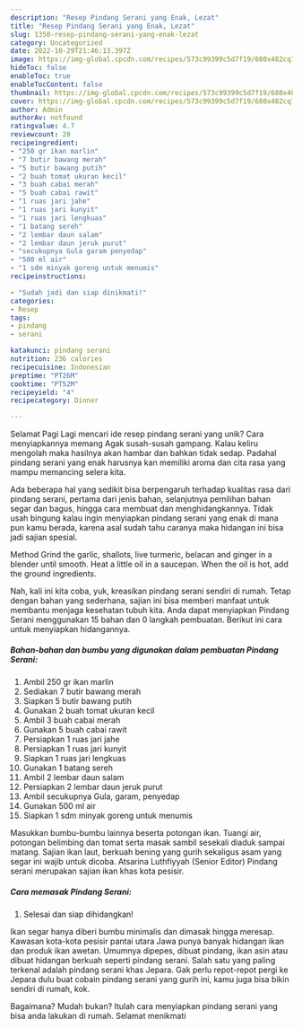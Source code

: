 ```yaml
---
description: "Resep Pindang Serani yang Enak, Lezat"
title: "Resep Pindang Serani yang Enak, Lezat"
slug: 1350-resep-pindang-serani-yang-enak-lezat
category: Uncategorized
date: 2022-10-29T21:46:13.397Z
image: https://img-global.cpcdn.com/recipes/573c99399c5d7f19/680x482cq70/pindang-serani-foto-resep-utama.jpg
hideToc: false
enableToc: true
enableTocContent: false
thumbnail: https://img-global.cpcdn.com/recipes/573c99399c5d7f19/680x482cq70/pindang-serani-foto-resep-utama.jpg
cover: https://img-global.cpcdn.com/recipes/573c99399c5d7f19/680x482cq70/pindang-serani-foto-resep-utama.jpg
author: Admin
authorAv: notfound
ratingvalue: 4.7
reviewcount: 20
recipeingredient:
- "250 gr ikan marlin"
- "7 butir bawang merah"
- "5 butir bawang putih"
- "2 buah tomat ukuran kecil"
- "3 buah cabai merah"
- "5 buah cabai rawit"
- "1 ruas jari jahe"
- "1 ruas jari kunyit"
- "1 ruas jari lengkuas"
- "1 batang sereh"
- "2 lembar daun salam"
- "2 lembar daun jeruk purut"
- "secukupnya Gula garam penyedap"
- "500 ml air"
- "1 sdm minyak goreng untuk menumis"
recipeinstructions:

- "Sudah jadi dan siap dinikmati!"
categories:
- Resep
tags:
- pindang
- serani

katakunci: pindang serani 
nutrition: 236 calories
recipecuisine: Indonesian
preptime: "PT26M"
cooktime: "PT52M"
recipeyield: "4"
recipecategory: Dinner

---
```



Selamat Pagi Lagi mencari ide resep pindang serani yang unik? Cara menyiapkannya memang Agak susah-susah gampang. Kalau keliru mengolah maka hasilnya akan hambar dan bahkan tidak sedap. Padahal pindang serani yang enak harusnya kan memiliki aroma dan cita rasa yang mampu memancing selera kita.


Ada beberapa hal yang sedikit bisa berpengaruh terhadap kualitas rasa dari pindang serani, pertama dari jenis bahan, selanjutnya pemilihan bahan segar dan bagus, hingga cara membuat dan menghidangkannya. Tidak usah bingung kalau ingin menyiapkan pindang serani yang enak di mana pun kamu berada, karena asal sudah tahu caranya maka hidangan ini bisa jadi sajian spesial.

Method Grind the garlic, shallots, live turmeric, belacan and ginger in a blender until smooth. Heat a little oil in a saucepan. When the oil is hot, add the ground ingredients.


Nah, kali ini kita coba, yuk, kreasikan pindang serani sendiri di rumah. Tetap dengan bahan yang sederhana, sajian ini bisa memberi manfaat untuk membantu menjaga kesehatan tubuh kita. Anda dapat menyiapkan Pindang Serani menggunakan 15 bahan dan 0 langkah pembuatan. Berikut ini cara untuk menyiapkan hidangannya.

<!--inarticleads1-->

##### Bahan-bahan dan bumbu yang digunakan dalam pembuatan Pindang Serani:

1. Ambil 250 gr ikan marlin
1. Sediakan 7 butir bawang merah
1. Siapkan 5 butir bawang putih
1. Gunakan 2 buah tomat ukuran kecil
1. Ambil 3 buah cabai merah
1. Gunakan 5 buah cabai rawit
1. Persiapkan 1 ruas jari jahe
1. Persiapkan 1 ruas jari kunyit
1. Siapkan 1 ruas jari lengkuas
1. Gunakan 1 batang sereh
1. Ambil 2 lembar daun salam
1. Persiapkan 2 lembar daun jeruk purut
1. Ambil secukupnya Gula, garam, penyedap
1. Gunakan 500 ml air
1. Siapkan 1 sdm minyak goreng untuk menumis


Masukkan bumbu-bumbu lainnya beserta potongan ikan. Tuangi air, potongan belimbing dan tomat serta masak sambil sesekali diaduk sampai matang. Sajian ikan laut, berkuah bening yang gurih sekaligus asam yang segar ini wajib untuk dicoba. Atsarina Luthfiyyah (Senior Editor) Pindang serani merupakan sajian ikan khas kota pesisir. 

<!--inarticleads2-->

##### Cara memasak Pindang Serani:


1. Selesai dan siap dihidangkan!

Ikan segar hanya diberi bumbu minimalis dan dimasak hingga meresap. Kawasan kota-kota pesisir pantai utara Jawa punya banyak hidangan ikan dan produk ikan awetan. Umumnya dipepes, dibuat pindang, ikan asin atau dibuat hidangan berkuah seperti pindang serani. Salah satu yang paling terkenal adalah pindang serani khas Jepara. Gak perlu repot-repot pergi ke Jepara dulu buat cobain pindang serani yang gurih ini, kamu juga bisa bikin sendiri di rumah, kok. 

Bagaimana? Mudah bukan? Itulah cara menyiapkan pindang serani yang bisa anda lakukan di rumah. Selamat menikmati

